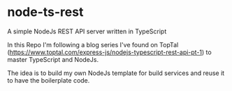 # node-ts-rest
A simple NodeJs REST API server written in TypeScript

In this Repo I'm following a blog series I've found on TopTal (https://www.toptal.com/express-js/nodejs-typescript-rest-api-pt-1) to master TypeScript and NodeJs.

The idea is to build my own NodeJs template for build services and reuse it to have the boilerplate code.

